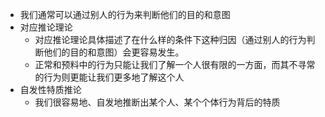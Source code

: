 - 我们通常可以通过别人的行为来判断他们的目的和意图
- 对应推论理论
	- 对应推论理论具体描述了在什么样的条件下这种归因（通过别人的行为判断他们的目的和意图）会更容易发生。
	- 正常和预料中的行为只能让我们了解一个人很有限的一方面，而其不寻常的行为则更能让我们更多地了解这个人
- 自发性特质推论
	- 我们很容易地、自发地推断出某个人、某个个体行为背后的特质